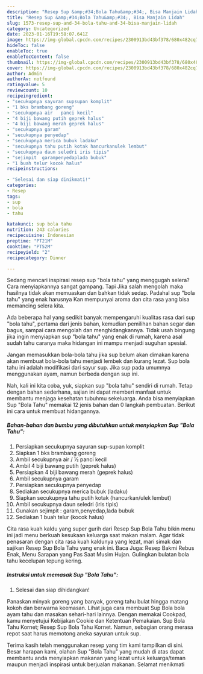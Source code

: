 ```yaml
---
description: "Resep Sup &amp;#34;Bola Tahu&amp;#34;, Bisa Manjain Lidah"
title: "Resep Sup &amp;#34;Bola Tahu&amp;#34;, Bisa Manjain Lidah"
slug: 1573-resep-sup-and-34-bola-tahu-and-34-bisa-manjain-lidah
category: Uncategorized
date: 2023-01-16T19:58:07.641Z
image: https://img-global.cpcdn.com/recipes/2300913bd43bf378/680x482cq70/sup-bola-tahu-foto-resep-utama.jpg
hideToc: false
enableToc: true
enableTocContent: false
thumbnail: https://img-global.cpcdn.com/recipes/2300913bd43bf378/680x482cq70/sup-bola-tahu-foto-resep-utama.jpg
cover: https://img-global.cpcdn.com/recipes/2300913bd43bf378/680x482cq70/sup-bola-tahu-foto-resep-utama.jpg
author: Admin
authorAv: notfound
ratingvalue: 5
reviewcount: 10
recipeingredient:
- "secukupnya sayuran supsupan komplit"
- "1 bks brambang goreng"
- "secukupnya air   panci kecil"
- "4 biji bawang putih geprek halus"
- "4 biji bawang merah geprek halus"
- "secukupnya garam"
- "secukupnya penyedap"
- "secukupnya merica bubuk ladaku"
- "secukupnya tahu putih kotak hancurkanulek lembut"
- "secukupnya daun seledri iris tipis"
- "sejimpit  garampenyedaplada bubuk"
- "1 buah telur kocok halus"
recipeinstructions:

- "Selesai dan siap dinikmati!"
categories:
- Resep
tags:
- sup
- bola
- tahu

katakunci: sup bola tahu 
nutrition: 243 calories
recipecuisine: Indonesian
preptime: "PT21M"
cooktime: "PT52M"
recipeyield: "2"
recipecategory: Dinner

---
```



Sedang mencari inspirasi resep sup &#34;bola tahu&#34; yang menggugah selera? Cara menyiapkannya sangat gampang. Tapi Jika salah mengolah maka hasilnya tidak akan memuaskan dan bahkan tidak sedap. Padahal sup &#34;bola tahu&#34; yang enak harusnya Kan mempunyai aroma dan cita rasa yang bisa memancing selera kita.


Ada beberapa hal yang sedikit banyak mempengaruhi kualitas rasa dari sup &#34;bola tahu&#34;, pertama dari jenis bahan, kemudian pemilihan bahan segar dan bagus, sampai cara mengolah dan menghidangkannya. Tidak usah bingung jika ingin menyiapkan sup &#34;bola tahu&#34; yang enak di rumah, karena asal sudah tahu caranya maka hidangan ini mampu menjadi suguhan spesial.

Jangan memasukkan bola-bola tahu jika sup belum akan dimakan karena akan membuat bola-bola tahu menjadi lembek dan kurang lezat. Sup bola tahu ini adalah modifikasi dari sayur sup. Jika sup pada umumnya menggunakan ayam, namun berbeda dengan sup ini.


Nah, kali ini kita coba, yuk, siapkan sup &#34;bola tahu&#34; sendiri di rumah. Tetap dengan bahan sederhana, sajian ini dapat memberi manfaat untuk membantu menjaga kesehatan tubuhmu sekeluarga. Anda bisa menyiapkan Sup &#34;Bola Tahu&#34; memakai 12 jenis bahan dan 0 langkah pembuatan. Berikut ini cara untuk membuat hidangannya.

<!--inarticleads1-->

##### Bahan-bahan dan bumbu yang dibutuhkan untuk menyiapkan Sup &#34;Bola Tahu&#34;:

1. Persiapkan secukupnya sayuran sup-supan komplit
1. Siapkan 1 bks brambang goreng
1. Ambil secukupnya air / ½ panci kecil
1. Ambil 4 biji bawang putih (geprek halus)
1. Persiapkan 4 biji bawang merah (geprek halus)
1. Ambil secukupnya garam
1. Persiapkan secukupnya penyedap
1. Sediakan secukupnya merica bubuk (ladaku)
1. Siapkan secukupnya tahu putih kotak (hancurkan/ulek lembut)
1. Ambil secukupnya daun seledri (iris tipis)
1. Gunakan sejimpit : garam,penyedap,lada bubuk
1. Sediakan 1 buah telur (kocok halus)


Cita rasa kuah kaldu yang super gurih dari Resep Sup Bola Tahu bikin menu ini jadi menu berkuah kesukaan keluarga saat makan malam. Agar tidak penasaran dengan cita rasa kuah kaldunya yang lezat, mari simak dan sajikan Resep Sup Bola Tahu yang enak ini. Baca Juga: Resep Bakmi Rebus Enak, Menu Sarapan yang Pas Saat Musim Hujan. Gulingkan bulatan bola tahu kecelupan tepung kering. 

<!--inarticleads2-->

##### Instruksi untuk memasak Sup &#34;Bola Tahu&#34;:


1. Selesai dan siap dihidangkan!

Panaskan minyak goreng yang banyak, goreng tahu bulat hingga matang kokoh dan berwarna keemasan. Lihat juga cara membuat Sup Bola bola ayam tahu dan masakan sehari-hari lainnya. Dengan memakai Cookpad, kamu menyetujui Kebijakan Cookie dan Ketentuan Pemakaian. Sup Bola Tahu Kornet; Resep Sup Bola Tahu Kornet. Namun, sebagian orang merasa repot saat harus memotong aneka sayuran untuk sup. 

Terima kasih telah menggunakan resep yang tim kami tampilkan di sini. Besar harapan kami, olahan Sup &#34;Bola Tahu&#34; yang mudah di atas dapat membantu anda menyiapkan makanan yang lezat untuk keluarga/teman maupun menjadi inspirasi untuk berjualan makanan. Selamat menikmati
